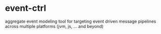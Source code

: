 # event-ctrl
aggregate event modeling tool for targeting event driven message pipelines across multiple platforms (jvm, js, ... and beyond)